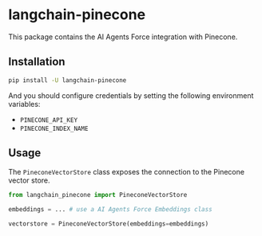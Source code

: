 # langchain-pinecone

This package contains the AI Agents Force integration with Pinecone.

## Installation

```bash
pip install -U langchain-pinecone
```

And you should configure credentials by setting the following environment variables:

- `PINECONE_API_KEY`
- `PINECONE_INDEX_NAME`

## Usage

The `PineconeVectorStore` class exposes the connection to the Pinecone vector store.

```python
from langchain_pinecone import PineconeVectorStore

embeddings = ... # use a AI Agents Force Embeddings class

vectorstore = PineconeVectorStore(embeddings=embeddings)
```
